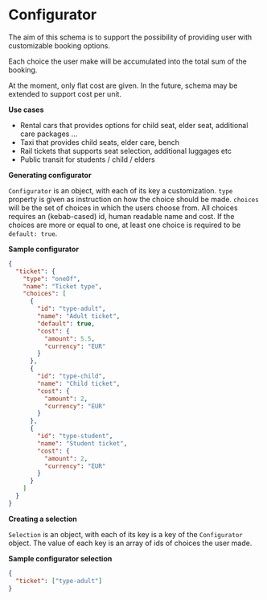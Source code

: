 
# Configurator
The aim of this schema is to support the possibility of providing user with customizable booking options.

Each choice the user make will be accumulated into the total sum of the booking.

At the moment, only flat cost are given. In the future, schema may be extended to support cost per unit.

**Use cases**
- Rental cars that provides options for child seat, elder seat, additional care packages ...
- Taxi that provides child seats, elder care, bench
- Rail tickets that supports seat selection, additional luggages etc
- Public transit for students / child / elders

**Generating configurator**

`Configurator` is an object, with each of its key a customization. `type` property is given as instruction on how the choice should be made. `choices` will be the set of choices in which the users choose from. All choices requires an (kebab-cased) id, human readable name and cost. If the choices are more or equal to one, at least one choice is required to be `default: true`.

**Sample configurator**
```json
{
  "ticket": {
    "type": "oneOf",
    "name": "Ticket type",
    "choices": [
      {
        "id": "type-adult",
        "name": "Adult ticket",
        "default": true,
        "cost": {
          "amount": 5.5,
          "currency": "EUR"
        }
      },
      {
        "id": "type-child",
        "name": "Child ticket",
        "cost": {
          "amount": 2,
          "currency": "EUR"
        }
      },
      {
        "id": "type-student",
        "name": "Student ticket",
        "cost": {
          "amount": 2,
          "currency": "EUR"
        }
      }
    ]
  }
}
```

**Creating a selection**

`Selection` is an object, with each of its key is a key of the `Configurator` object. The value of each key is an array of ids of choices the user made.

**Sample configurator selection**
```json
{
  "ticket": ["type-adult"]
}
```
